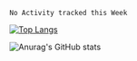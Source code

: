 <!--START_SECTION:waka-->
```text
No Activity tracked this Week
```
<!--END_SECTION:waka-->


<!-- ![](https://img.shields.io/badge/dynamic/json?color=000000&label=GitHub&query=%24.data.totalSubs&suffix=%20followers&url=https%3A%2F%2Fapi.spencerwoo.com%2Fsubstats%2F%3Fsource%3Dgithub%26queryKey%3DWonz5130) -->


[![Top Langs](https://github-readme-stats.vercel.app/api/top-langs/?username=lemonsoldout&layout=compact)](https://github.com/anuraghazra/github-readme-stats)


![Anurag's GitHub stats](https://github-readme-stats.vercel.app/api?username=lemonsoldout&show_icons=true&theme=radical)
